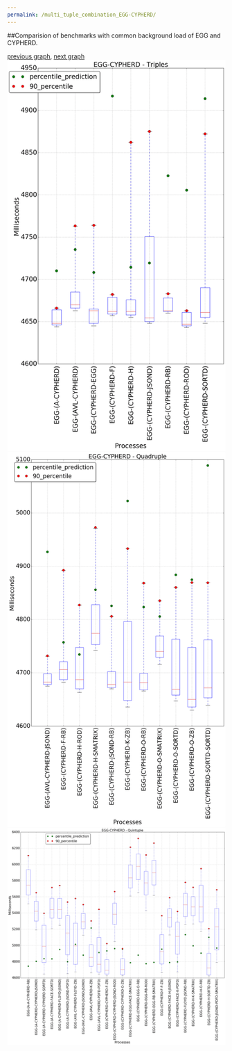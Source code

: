 ```yaml
---
permalink: /multi_tuple_combination_EGG-CYPHERD/
---
```


##Comparision of benchmarks with common background load of EGG and CYPHERD.

[previous graph](../multi_tuple_combination_EGG-A/), [next graph](../multi_tuple_combination_EGG-EGG/)
![graph figure](./images/triple/EGG/EGG-CYPHERD_box.png)![graph figure](./images/quadruple/EGG/EGG-CYPHERD_box.png)![graph figure](./images/quintuple/EGG/EGG-CYPHERD_box.png)
